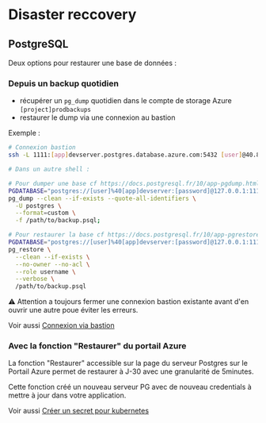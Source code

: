 # Disaster reccovery

## PostgreSQL

Deux options pour restaurer une base de données :

### Depuis un backup quotidien

- récupérer un `pg_dump` quotidien dans le compte de storage Azure `[project]prodbackups`
- restaurer le dump via une connexion au bastion

Exemple :

```bash
# Connexion bastion
ssh -L 1111:[app]devserver.postgres.database.azure.com:5432 [user]@40.89.139.58

# Dans un autre shell :

# Pour dumper une base cf https://docs.postgresql.fr/10/app-pgdump.html
PGDATABASE="postgres://[user]%40[app]devserver:[password]@127.0.0.1:1111/[DBNAME_SOURCE]?sslmode=require"
pg_dump --clean --if-exists --quote-all-identifiers \
  -U postgres \
  --format=custom \
  -f /path/to/backup.psql;

# Pour restaurer la base cf https://docs.postgresql.fr/10/app-pgrestore.html
PGDATABASE="postgres://[user]%40[app]devserver:[password]@127.0.0.1:1111/[DBNAME_DESTINATION]?sslmode=require"
pg_restore \
  --clean --if-exists \
  --no-owner --no-acl \
  --role username \
  --verbose \
  /path/to/backup.psql
```

:warning: Attention a toujours fermer une connexion bastion existante avant d'en ouvrir une autre poue éviter les erreurs.

Voir aussi [Connexion via bastion](/docs/faq#accès-aux-serveurs-pg-de-dev)

### Avec la fonction "Restaurer" du portail Azure

La fonction "Restaurer" accessible sur la page du serveur Postgres sur le Portail Azure permet de restaurer à J-30 avec une granularité de 5minutes.

Cette fonction créé un nouveau serveur PG avec de nouveau credentials à mettre à jour dans votre application.

Voir aussi [Créer un secret pour kubernetes](/docs/standards/kubernetes#sceller-un-secret-dans-kubernetes)

